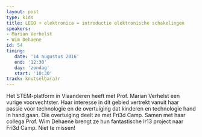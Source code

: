 ```yaml
---
layout: post
type: kids
title: LEGO + elektronica = introductie elektronische schakelingen
speakers:
- Marian Verhelst
- Wim Dehaene
id: 54
timing: 
   date: '14 augustus 2016'
   end: '12:30'
   day: 'zondag'
   start: '10:30'
track: knutselba(a)r
---
```

Het STEM-platform in Vlaanderen heeft met Prof. Marian Verhelst een vurige voorvechtster. Haar interesse in dit gebied vertrekt vanuit haar passie voor technologie en de overtuiging dat kinderen en technologie hand in hand gaan. Die overtuiging deelt ze met Fri3d Camp. Samen met haar collega Prof. Wim Dehaene brengt ze hun fantastische Ir13 project naar Fri3d Camp. Niet te missen!